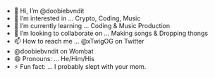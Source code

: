 - 👋 Hi, I’m @doobiebvndit
- 👀 I’m interested in ... Crypto, Coding, Music
- 🌱 I’m currently learning ... Coding & Music Production
- 💞️ I’m looking to collaborate on ... Making songs & Dropping thongs
- 📫 How to reach me ... @xTwigOG on Twitter
- @doobiebvndit on Wombat
- 😄 Pronouns: ... He/Him/His
- ⚡ Fun fact: ... I probably slept with your mom. 

<!---
doobiebvndit/doobiebvndit is a ✨ special ✨ repository because its `README.md` (this file) appears on your GitHub profile.
You can click the Preview link to take a look at your changes.
--->
